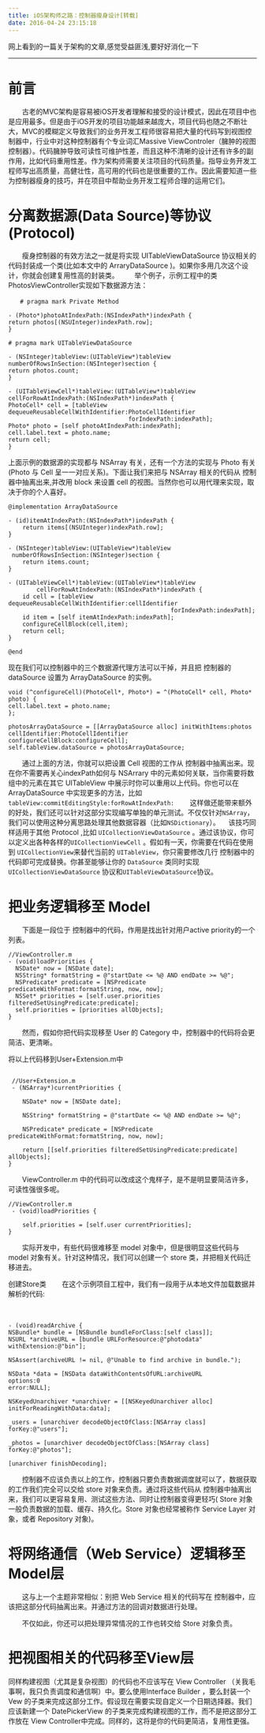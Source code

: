 ```yaml
---
title: iOS架构师之路：控制器瘦身设计[转载]
date: 2016-04-24 23:15:18
---
```

网上看到的一篇关于架构的文章,感觉受益匪浅,要好好消化一下
<!--more-->
---
# 前言
　　古老的MVC架构是容易被iOS开发者理解和接受的设计模式，因此在项目中也是应用最多。但是由于iOS开发的项目功能越来越庞大，项目代码也随之不断壮大，MVC的模糊定义导致我们的业务开发工程师很容易把大量的代码写到视图控制器中，行业中对这种控制器有个专业词汇Massive ViewControler（臃肿的视图控制器）。代码臃肿导致可读性可维护性差，而且这种不清晰的设计还有许多的副作用，比如代码重用性差。作为架构师需要关注项目的代码质量。指导业务开发工程师写出高质量，高健壮性，高可用的代码也是很重要的工作。因此需要知道一些为控制器瘦身的技巧，并在项目中帮助业务开发工程师合理的运用它们。

# 分离数据源(Data Source)等协议(Protocol)
　　瘦身控制器的有效方法之一就是将实现 UITableViewDataSource 协议相关的代码封装成一个类(比如本文中的 ArraryDataSource )。如果你多用几次这个设计，你就会创建复用性高的封装类。
　　举个例子，示例工程中的类 PhotosViewController实现如下数据源方法：
　　

	　　# pragma mark Private Method
	
	- (Photo*)photoAtIndexPath:(NSIndexPath*)indexPath {
	return photos[(NSUInteger)indexPath.row];
	}
	
	# pragma mark UITableViewDataSource
	
	- (NSInteger)tableView:(UITableView*)tableView
	numberOfRowsInSection:(NSInteger)section {
	return photos.count;
	}
	
	- (UITableViewCell*)tableView:(UITableView*)tableView
	cellForRowAtIndexPath:(NSIndexPath*)indexPath {
	PhotoCell* cell = [tableView dequeueReusableCellWithIdentifier:PhotoCellIdentifier
	                                  forIndexPath:indexPath];
	Photo* photo = [self photoAtIndexPath:indexPath];
	cell.label.text = photo.name;
	return cell;
	}


上面示例的数据源的实现都与 NSArray 有关，还有一个方法的实现与 Photo 有关(Photo 与 Cell 呈一一对应关系)。下面让我们来把与 NSArray 相关的代码从 控制器中抽离出来,并改用 block 来设置 cell 的视图。当然你也可以用代理来实现，取决于你的个人喜好。


```
@implementation ArrayDataSource

- (id)itemAtIndexPath:(NSIndexPath*)indexPath {
    return items[(NSUInteger)indexPath.row];
}

- (NSInteger)tableView:(UITableView*)tableView
 numberOfRowsInSection:(NSInteger)section {
    return items.count;
}

- (UITableViewCell*)tableView:(UITableView*)tableView
        cellForRowAtIndexPath:(NSIndexPath*)indexPath {
    id cell = [tableView dequeueReusableCellWithIdentifier:cellIdentifier
                                              forIndexPath:indexPath];
    id item = [self itemAtIndexPath:indexPath];
    configureCellBlock(cell,item);
    return cell;
}

@end
```

现在我们可以控制器中的三个数据源代理方法可以干掉，并且把 控制器的 dataSource 设置为 ArrayDataSource 的实例。

```
void (^configureCell)(PhotoCell*, Photo*) = ^(PhotoCell* cell, Photo* photo) {
cell.label.text = photo.name;
};

photosArrayDataSource = [[ArrayDataSource alloc] initWithItems:photos
cellIdentifier:PhotoCellIdentifier
configureCellBlock:configureCell];
self.tableView.dataSource = photosArrayDataSource;
```

　　通过上面的方法，你就可以把设置 Cell 视图的工作从 控制器中抽离出来。现在你不需要再关心indexPath如何与 NSArrary 中的元素如何关联，当你需要将数组中的元素在其它 UITableView 中展示时你可以重用以上代码。你也可以在 ArrayDataSource 中实现更多的方法，比如```tableView:commitEditingStyle:forRowAtIndexPath:```
　　这样做还能带来额外的好处，我们还可以针对这部分实现编写单独的单元测试。不仅仅针对```NSArray```，我们可以使用这种分离思路处理其他数据容器（比如```NSDictionary```）。
　该技巧同样适用于其他 Protocol ,比如 ```UICollectionViewDataSource``` 。通过该协议，你可以定义出各种各样的```UICollectionViewCell``` 。假如有一天，你需要在代码在使用到 ```UICollectionView```来替代当前的 ```UITableView```，你只需要修改几行 控制器中的代码即可完成替换。你甚至能够让你的 ```DataSource``` 类同时实现 ```UICollectionViewDataSource``` 协议和```UITableViewDataSource```协议。
　
# 把业务逻辑移至 Model
　　下面是一段位于 控制器中的代码，作用是找出针对用户active priority的一个列表。
　　
　　
````
//ViewController.m
- (void)loadPriorities {
  NSDate* now = [NSDate date];
  NSString* formatString = @"startDate <= %@ AND endDate >= %@";
  NSPredicate* predicate = [NSPredicate predicateWithFormat:formatString, now, now];
  NSSet* priorities = [self.user.priorities filteredSetUsingPredicate:predicate];
  self.priorities = [priorities allObjects];
}
````

　　然而，假如你把代码实现移至 User 的 Category 中，控制器中的代码将会更简洁、更清晰。

将以上代码移到User+Extension.m中

````

 //User+Extension.m
 - (NSArray*)currentPriorities {

    NSDate* now = [NSDate date];
    
    NSString* formatString = @"startDate <= %@ AND endDate >= %@";
    
    NSPredicate* predicate = [NSPredicate predicateWithFormat:formatString, now, now];
    
    return [[self.priorities filteredSetUsingPredicate:predicate] allObjects];
}

````

　　ViewController.m 中的代码可以改成这个鬼样子，是不是明显要简洁许多，可读性强很多呢。
　　

	//ViewController.m
	 - (void)loadPriorities {
	
	    self.priorities = [self.user currentPriorities];
	}



　　实际开发中，有些代码很难移至 model 对象中，但是很明显这些代码与 model 对象有关。针对这种情况，我们可以创建一个 store 类，并把相关代码迁移进去。

创建Store类
　　在这个示例项目工程中，我们有一段用于从本地文件加载数据并解析的代码:


　　

	- (void)readArchive {
	NSBundle* bundle = [NSBundle bundleForClass:[self class]];
	NSURL *archiveURL = [bundle URLForResource:@"photodata"
	withExtension:@"bin"];
	
	NSAssert(archiveURL != nil, @"Unable to find archive in bundle.");
	
	NSData *data = [NSData dataWithContentsOfURL:archiveURL
	options:0
	error:NULL];
	
	NSKeyedUnarchiver *unarchiver = [[NSKeyedUnarchiver alloc] initForReadingWithData:data];
	
	_users = [unarchiver decodeObjectOfClass:[NSArray class] forKey:@"users"];
	
	_photos = [unarchiver decodeObjectOfClass:[NSArray class] forKey:@"photos"];
	
	[unarchiver finishDecoding];


　　控制器不应该负责以上的工作，控制器只要负责数据调度就可以了，数据获取的工作我们完全可以交给 store 对象来负责。通过将这些代码从 控制器中抽离出来，我们可以更容易复用、测试这些方法、同时让控制器变得更轻巧( Store 对象一般负责数据的加载、缓存、持久化。Store 对象也经常被称作 Service Layer 对象，或者 Repository 对象)。
# 将网络通信（Web Service）逻辑移至Model层
　　这与上一个主题非常相似：别把 Web Service 相关的代码写在 控制器中，应该把这部分代码抽离出来。并通过方法的回调对数据进行处理。

　　不仅如此，你还可以把处理异常情况的工作也转交给 Store 对象负责。
# 把视图相关的代码移至View层
同样构建视图（尤其是复杂视图）的代码也不应该写在 View Controller （关我毛事啊，我只负责调度和通信啊）中。要么使用Interface Builder ，要么封装一个 Vew 的子类来完成这部分工作。假设现在需要实现自定义一个日期选择器。我们应该新建一个 DatePickerView 的子类来完成构建视图的工作，而不是把这部分工作放在 View Controller中完成。同样的，这将是你的代码更简洁，复用性更强。



